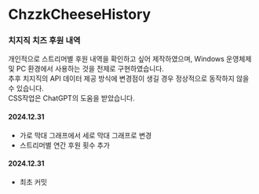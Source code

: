 # ChzzkCheeseHistory

### 치지직 치즈 후원 내역

개인적으로 스트리머별 후원 내역을 확인하고 싶어 제작하였으며, Windows 운영체제 및 PC 환경에서 사용하는 것을 전제로 구현하였습니다.\
추후 치지직의 API 데이터 제공 방식에 변경점이 생길 경우 정상적으로 동작하지 않을 수 있습니다.\
CSS작업은 ChatGPT의 도움을 받았습니다.

#### 2024.12.31
- 가로 막대 그래프에서 세로 막대 그래프로 변경
- 스트리머별 연간 후원 횟수 추가

#### 2024.12.31
- 최초 커밋
